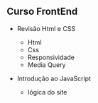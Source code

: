 ## Curso FrontEnd
- Revisão Html e CSS
    - Html
    - Css
    - Responsividade
    - Media Query

- Introdução ao JavaScript
    - lógica do site